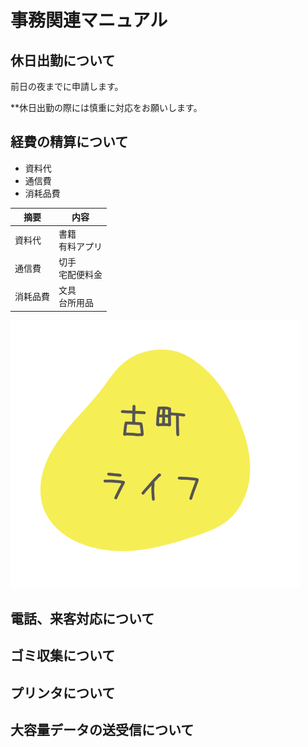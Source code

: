 # 事務関連マニュアル
## 休日出勤について
前日の夜までに申請します。

**休日出勤の際には慎重に対応をお願いします。
## 経費の精算について
- 資料代
- 通信費
- 消耗品費

|摘要 |内容
|-- |--
|資料代 |書籍<br>有料アプリ
|通信費 |切手<br>宅配便料金
|消耗品費 |文具<br>台所用品

![切手代](img/FurumachilifeLogoInfo.png)
## 電話、来客対応について
## ゴミ収集について
## プリンタについて
## 大容量データの送受信について